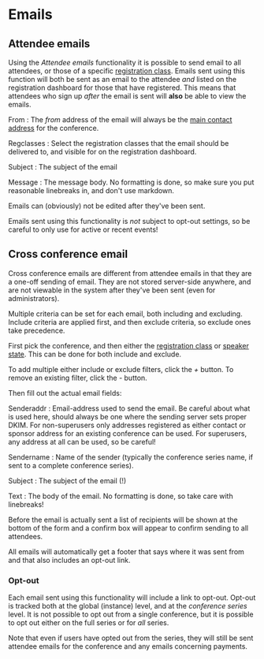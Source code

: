 # Emails

## Attendee emails

Using the *Attendee emails* functionality it is possible to send email
to all attendees, or those of a specific
[registration class](registrations#typesandclasses). Emails sent using
this function will both be sent as an email to the attendee *and*
listed on the registration dashboard for those that have
registered. This means that attendees who sign up *after* the email is
sent will **also** be able to view the emails.

From
:  The *from* address of the email will always be the
[main contact address](super_conference) for the conference.

Regclasses
:  Select the registration classes that the email should be delivered to,
and visible for on the registration dashboard.

Subject
:  The subject of the email

Message
:  The message body. No formatting is done, so make sure you put
reasonable linebreaks in, and don't use markdown.

Emails can (obviously) not be edited after they've been sent.

Emails sent using this functionality is *not* subject to opt-out
settings, so be careful to only use for active or recent events!

## Cross conference email <a name="crossconference"></a>

Cross conference emails are different from attendee emails in that
they are a one-off sending of email. They are not stored server-side
anywhere, and are not viewable in the system after they've been sent
(even for administrators).

Multiple criteria can be set for each email, both including and
excluding. Include criteria are applied first, and then exclude
criteria, so exclude ones take precedence.

First pick the conference, and then either the
[registration class](registrations#typesandclasses) or
[speaker state](callforpaper#states). This can be done for both
include and exclude.

To add multiple either include or exclude filters, click the *+*
button. To remove an existing filter, click the *-* button.

Then fill out the actual email fields:

Senderaddr
:  Email-address used to send the email. Be careful about what is used
here, should always be one where the sending server sets proper
DKIM. For non-superusers only addresses registered as either contact
or sponsor address for an existing conference can be used. For
superusers, any address at all can be used, so be careful!

Sendername
:  Name of the sender (typically the conference series name, if sent
to a complete conference series).

Subject
:  The subject of the email (!)

Text
:  The body of the email. No formatting is done, so take care with
linebreaks!

Before the email is actually sent a list of recipients will be shown
at the bottom of the form and a confirm box will appear to confirm
sending to all attendees.

All emails will automatically get a footer that says where it was sent
from and that also includes an opt-out link.


### Opt-out <a name="optout"></a>

Each email sent using this functionality will include a link to
opt-out. Opt-out is tracked both at the global (instance) level, and
at the *conference series* level. It is not possible to opt out from a
single conference, but it is possible to opt out either on the full
series or for *all* series.

Note that even if users have opted out from the series, they will
still be sent attendee emails for the conference and any emails
concerning payments.
